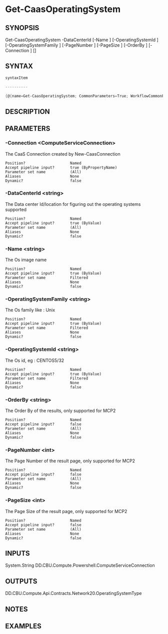 ﻿Get-CaasOperatingSystem
===================

## SYNOPSIS

Get-CaasOperatingSystem -DataCenterId <string> [-Name <string>] [-OperatingSystemId <string>] [-OperatingSystemFamily <string>] [-PageNumber <int>] [-PageSize <int>] [-OrderBy <string>] [-Connection <ComputeServiceConnection>] [<CommonParameters>]


## SYNTAX
```powershell
syntaxItem                                                                                                         

----------                                                                                                         

{@{name=Get-CaasOperatingSystem; CommonParameters=True; WorkflowCommonParameters=False; parameter=System.Object[]}}
```

## DESCRIPTION


## PARAMETERS
### -Connection &lt;ComputeServiceConnection&gt;
The CaaS Connection created by New-CaasConnection
```
Position?                    Named
Accept pipeline input?       true (ByPropertyName)
Parameter set name           (All)
Aliases                      None
Dynamic?                     false
```
 
### -DataCenterId &lt;string&gt;
The Data center Id/location for figuring out the operating systems supported
```
Position?                    Named
Accept pipeline input?       true (ByValue)
Parameter set name           (All)
Aliases                      None
Dynamic?                     false
```
 
### -Name &lt;string&gt;
The Os image name
```
Position?                    Named
Accept pipeline input?       true (ByValue)
Parameter set name           Filtered
Aliases                      None
Dynamic?                     false
```
 
### -OperatingSystemFamily &lt;string&gt;
The Os family like : Unix
```
Position?                    Named
Accept pipeline input?       true (ByValue)
Parameter set name           Filtered
Aliases                      None
Dynamic?                     false
```
 
### -OperatingSystemId &lt;string&gt;
The Os id, eg : CENTOS5/32
```
Position?                    Named
Accept pipeline input?       true (ByValue)
Parameter set name           Filtered
Aliases                      None
Dynamic?                     false
```
 
### -OrderBy &lt;string&gt;
The Order By of the results, only supported for MCP2
```
Position?                    Named
Accept pipeline input?       false
Parameter set name           (All)
Aliases                      None
Dynamic?                     false
```
 
### -PageNumber &lt;int&gt;
The Page Number of the result page, only supported for MCP2
```
Position?                    Named
Accept pipeline input?       false
Parameter set name           (All)
Aliases                      None
Dynamic?                     false
```
 
### -PageSize &lt;int&gt;
The Page Size of the result page, only supported for MCP2
```
Position?                    Named
Accept pipeline input?       false
Parameter set name           (All)
Aliases                      None
Dynamic?                     false
```

## INPUTS
System.String
DD.CBU.Compute.Powershell.ComputeServiceConnection


## OUTPUTS
DD.CBU.Compute.Api.Contracts.Network20.OperatingSystemType


## NOTES


## EXAMPLES
